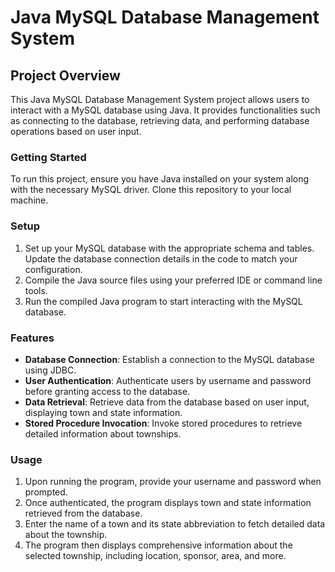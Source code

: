 # Java MySQL Database Management System

## Project Overview
This Java MySQL Database Management System project allows users to interact with a MySQL database using Java. It provides functionalities such as connecting to the database, retrieving data, and performing database operations based on user input.

### Getting Started
To run this project, ensure you have Java installed on your system along with the necessary MySQL driver. Clone this repository to your local machine.

### Setup
1. Set up your MySQL database with the appropriate schema and tables. Update the database connection details in the code to match your configuration.
2. Compile the Java source files using your preferred IDE or command line tools.
3. Run the compiled Java program to start interacting with the MySQL database.

### Features
- **Database Connection**: Establish a connection to the MySQL database using JDBC.
- **User Authentication**: Authenticate users by username and password before granting access to the database.
- **Data Retrieval**: Retrieve data from the database based on user input, displaying town and state information.
- **Stored Procedure Invocation**: Invoke stored procedures to retrieve detailed information about townships.

### Usage
1. Upon running the program, provide your username and password when prompted.
2. Once authenticated, the program displays town and state information retrieved from the database.
3. Enter the name of a town and its state abbreviation to fetch detailed data about the township.
4. The program then displays comprehensive information about the selected township, including location, sponsor, area, and more.
